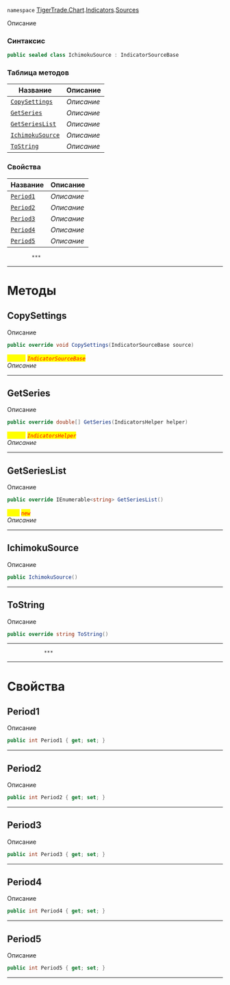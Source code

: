
`namespace` [TigerTrade.Chart](../../../TigerTrade.Chart.md).[Indicators](../../../TigerTrade.Chart/Indicators.md).[Sources](../../../TigerTrade.Chart/Indicators/Sources.md)


Описание

### Синтаксис
```csharp
public sealed class IchimokuSource : IndicatorSourceBase
```


### Таблица методов
| Название | Описание |
| --- | --- |
| [`CopySettings`](./IchimokuSource.cs/Методы/CopySettings.md) | *Описание* |
| [`GetSeries`](./IchimokuSource.cs/Методы/GetSeries.md) | *Описание* |
| [`GetSeriesList`](./IchimokuSource.cs/Методы/GetSeriesList.md) | *Описание* |
| [`IchimokuSource`](./IchimokuSource.cs/Методы/IchimokuSource.md) | *Описание* |
| [`ToString`](./IchimokuSource.cs/Методы/ToString.md) | *Описание* |

### Свойства
| Название | Описание |
| --- | --- |
| [`Period1`](./IchimokuSource.cs/Свойства/Period1.md) | *Описание* |
| [`Period2`](./IchimokuSource.cs/Свойства/Period2.md) | *Описание* |
| [`Period3`](./IchimokuSource.cs/Свойства/Period3.md) | *Описание* |
| [`Period4`](./IchimokuSource.cs/Свойства/Period4.md) | *Описание* |
| [`Period5`](./IchimokuSource.cs/Свойства/Period5.md) | *Описание* |




            ***
  ***
  # Методы

## CopySettings
Описание

```csharp
public override void CopySettings(IndicatorSourceBase source)
```

<mark style="color:yellow;">`source`</mark> <mark style="color:red;">*`IndicatorSourceBase`*</mark>  
 *Описание*  


***                

## GetSeries
Описание

```csharp
public override double[] GetSeries(IndicatorsHelper helper)
```
<mark style="color:yellow;">`helper`</mark> <mark style="color:red;">*`IndicatorsHelper`*</mark>  
 *Описание*  


***                

## GetSeriesList
Описание

```csharp
public override IEnumerable<string> GetSeriesList()
```
<mark style="color:yellow;">`List`</mark> <mark style="color:red;">*`new`*</mark>  
 *Описание*  


***                

## IchimokuSource
Описание

```csharp
public IchimokuSource()
```

***                

## ToString
Описание

```csharp
public override string ToString()
```

***                
                ***
  ***
  # Свойства

## Period1
Описание

```csharp
public int Period1 { get; set; }
```
***

## Period2
Описание

```csharp
public int Period2 { get; set; }
```
***

## Period3
Описание

```csharp
public int Period3 { get; set; }
```
***

## Period4
Описание

```csharp
public int Period4 { get; set; }
```
***

## Period5
Описание

```csharp
public int Period5 { get; set; }
```
***

